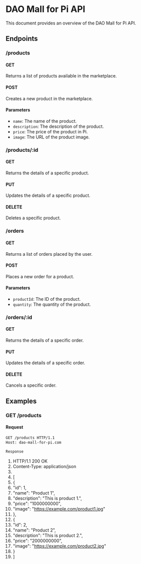 # DAO Mall for Pi API

This document provides an overview of the DAO Mall for Pi API.

## Endpoints

### /products

#### GET

Returns a list of products available in the marketplace.

#### POST

Creates a new product in the marketplace.

#### Parameters

- `name`: The name of the product.
- `description`: The description of the product.
- `price`: The price of the product in Pi.
- `image`: The URL of the product image.

### /products/:id

#### GET

Returns the details of a specific product.

#### PUT

Updates the details of a specific product.

#### DELETE

Deletes a specific product.

### /orders

#### GET

Returns a list of orders placed by the user.

#### POST

Places a new order for a product.

#### Parameters

- `productId`: The ID of the product.
- `quantity`: The quantity of the product.

### /orders/:id

#### GET

Returns the details of a specific order.

#### PUT

Updates the details of a specific order.

#### DELETE

Cancels a specific order.

## Examples

### GET /products

#### Request

```bash
GET /products HTTP/1.1
Host: dao-mall-for-pi.com

Response
```
1. HTTP/1.1 200 OK
2. Content-Type: application/json
3. 
4. [
5.  {
6.   "id": 1,
7.   "name": "Product 1",
8.    "description": "This is product 1.",
9.    "price": "1000000000",
10.    "image": "https://example.com/product1.jpg"
11.  },
12.  {
13.    "id": 2,
14.    "name": "Product 2",
15.    "description": "This is product 2.",
16.    "price": "2000000000",
17.    "image": "https://example.com/product2.jpg"
18.  }
19. ]
```

